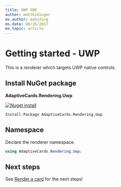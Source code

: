 ```yaml
---
title: UWP SDK
author: matthidinger
ms.author: mahiding
ms.date: 06/26/2017
ms.topic: article
---
```


# Getting started - UWP

This is a renderer which targets UWP native controls.

## Install NuGet package

**AdaptiveCards.Rendering.Uwp**

[![Nuget install](https://img.shields.io/nuget/vpre/AdaptiveCards.Rendering.Uwp.svg)](https://www.nuget.org/packages/AdaptiveCards.Rendering.Uwp)

```console
Install-Package AdaptiveCards.Rendering.Uwp
```

## Namespace

Declare the renderer namespace.

```csharp
using AdaptiveCards.Rendering.Uwp;
```

## Next steps

See [Render a card](render-a-card.md) for the next steps!